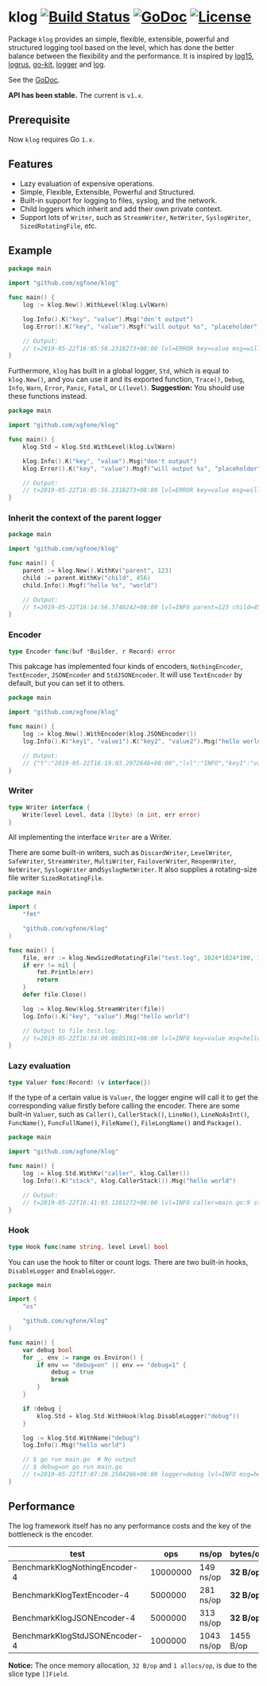 # klog [![Build Status](https://travis-ci.org/xgfone/klog.svg?branch=master)](https://travis-ci.org/xgfone/klog) [![GoDoc](https://godoc.org/github.com/xgfone/klog?status.svg)](http://godoc.org/github.com/xgfone/klog) [![License](https://img.shields.io/badge/License-Apache%202.0-blue.svg?style=flat-square)](https://raw.githubusercontent.com/xgfone/klog/master/LICENSE)

Package `klog` provides an simple, flexible, extensible, powerful and structured logging tool based on the level, which has done the better balance between the flexibility and the performance. It is inspired by [log15](https://github.com/inconshreveable/log15), [logrus](https://github.com/sirupsen/logrus), [go-kit](https://github.com/go-kit/kit), [logger](https://github.com/xgfone/logger) and [log](https://github.com/go-playground/log).

See the [GoDoc](https://godoc.org/github.com/xgfone/klog).

**API has been stable.** The current is `v1.x`.


## Prerequisite

Now `klog` requires Go `1.x`.


## Features

- Lazy evaluation of expensive operations.
- Simple, Flexible, Extensible, Powerful and Structured.
- Built-in support for logging to files, syslog, and the network.
- Child loggers which inherit and add their own private context.
- Support lots of `Writer`, such as `StreamWriter`, `NetWriter`, `SyslogWriter`, `SizedRotatingFile`, etc.


## Example

```go
package main

import "github.com/xgfone/klog"

func main() {
	log := klog.New().WithLevel(klog.LvlWarn)

	log.Info().K("key", "value").Msg("don't output")
	log.Error().K("key", "value").Msgf("will output %s", "placeholder")

	// Output:
	// t=2019-05-22T16:05:56.2318273+08:00 lvl=ERROR key=value msg=will output placeholder
}
```

Furthermore, `klog` has built in a global logger, `Std`, which is equal to `klog.New()`, and you can use it and its exported function, `Trace()`, `Debug`, `Info`, `Warn`, `Error`, `Panic`, `Fatal`, or `L(level)`. **Suggestion:** You should use these functions instead.

```go
package main

import "github.com/xgfone/klog"

func main() {
	klog.Std = klog.Std.WithLevel(klog.LvlWarn)

	klog.Info().K("key", "value").Msg("don't output")
	klog.Error().K("key", "value").Msgf("will output %s", "placeholder")

	// Output:
	// t=2019-05-22T16:05:56.2318273+08:00 lvl=ERROR key=value msg=will output placeholder
}
```

### Inherit the context of the parent logger

```go
package main

import "github.com/xgfone/klog"

func main() {
	parent := klog.New().WithKv("parent", 123)
	child := parent.WithKv("child", 456)
	child.Info().Msgf("hello %s", "world")

	// Output:
	// t=2019-05-22T16:14:56.3740242+08:00 lvl=INFO parent=123 child=456 msg=hello world
}
```

### Encoder

```go
type Encoder func(buf *Builder, r Record) error
```

This pakcage has implemented four kinds of encoders, `NothingEncoder`, `TextEncoder`, `JSONEncoder` and `StdJSONEncoder`. It will use `TextEncoder` by default, but you can set it to others.

```go
package main

import "github.com/xgfone/klog"

func main() {
	log := klog.New().WithEncoder(klog.JSONEncoder())
	log.Info().K("key1", "value1").K("key2", "value2").Msg("hello world")

	// Output:
	// {"t":"2019-05-22T16:19:03.2972646+08:00","lvl":"INFO","key1":"value1","key2":"value2","msg":"hello world"}
}
```

### Writer

```go
type Writer interface {
	Write(level Level, data []byte) (n int, err error)
}
```

All implementing the interface `Writer` are a Writer.

There are some built-in writers, such as `DiscardWriter`, `LevelWriter`, `SafeWriter`, `StreamWriter`, `MultiWriter`, `FailoverWriter`, `ReopenWriter`, `NetWriter`, `SyslogWriter` and`SyslogNetWriter`. It also supplies a rotating-size file writer `SizedRotatingFile`.

```go
package main

import (
	"fmt"

	"github.com/xgfone/klog"
)

func main() {
	file, err := klog.NewSizedRotatingFile("test.log", 1024*1024*100, 100)
	if err != nil {
		fmt.Println(err)
		return
	}
	defer file.Close()

	log := klog.New(klog.StreamWriter(file))
	log.Info().K("key", "value").Msg("hello world")

	// Output to file test.log:
	// t=2019-05-22T16:34:09.0685161+08:00 lvl=INFO key=value msg=hello world
}
```


### Lazy evaluation

```go
type Valuer func(Record) (v interface{})
```

If the type of a certain value is `Valuer`, the logger engine will call it to get the corresponding value firstly before calling the encoder. There are some built-in `Valuer`, such as `Caller()`, `CallerStack()`, `LineNo()`, `LineNoAsInt()`, `FuncName()`, `FuncFullName()`, `FileName()`, `FileLongName()` and `Package()`.


```go
package main

import "github.com/xgfone/klog"

func main() {
	log := klog.Std.WithKv("caller", klog.Caller())
	log.Info().K("stack", klog.CallerStack()).Msg("hello world")

	// Output:
	// t=2019-05-22T16:41:03.1281272+08:00 lvl=INFO caller=main.go:9 stack=[main.go:9] msg=hello world
}
```

### Hook

```go
type Hook func(name string, level Level) bool
```

You can use the hook to filter or count logs. There are two built-in hooks, `DisableLogger` and `EnableLogger`.

```go
package main

import (
	"os"

	"github.com/xgfone/klog"
)

func main() {
	var debug bool
	for _, env := range os.Environ() {
		if env == "debug=on" || env == "debug=1" {
			debug = true
			break
		}
	}

	if !debug {
		klog.Std = klog.Std.WithHook(klog.DisableLogger("debug"))
	}

	log := klog.Std.WithName("debug")
	log.Info().Msg("hello world")

	// $ go run main.go  # No output
	// $ debug=on go run main.go
	// t=2019-05-22T17:07:20.2504266+08:00 logger=debug lvl=INFO msg=hello world
}
```

## Performance

The log framework itself has no any performance costs and the key of the bottleneck is the encoder.

|  test   | ops | ns/op | bytes/op | allocs/op
|---------|-----|-------|----------|-----------
|BenchmarkKlogNothingEncoder-4     | 10000000  |  149 ns/op | **32 B/op** |  **1 allocs/op**
|BenchmarkKlogTextEncoder-4        |  5000000  |  281 ns/op | **32 B/op** |  **1 allocs/op**
|BenchmarkKlogJSONEncoder-4        |  5000000  |  313 ns/op | **32 B/op** |  **1 allocs/op**
|BenchmarkKlogStdJSONEncoder-4     |  1000000  | 1043 ns/op | 1455 B/op   | 22 allocs/op

**Notice:** The once memory allocation, `32 B/op` and `1 allocs/op`, is due to the slice type `[]Field`.
